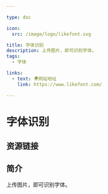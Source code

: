 ```yaml
---

type: doc

icon:
  src: /image/logo/likefont.svg

title: 字体识别
description: 上传图片，即可识别字体。
tags:
  - 字体

links:
  - text: 🌍网站地址
    link: https://www.likefont.com/

---
```


<ShowLogo />

# 字体识别

<ShowTags />

<ShowBreadcrumb />

## 资源链接

<ShowLinks />

## 简介

上传图片，即可识别字体。
